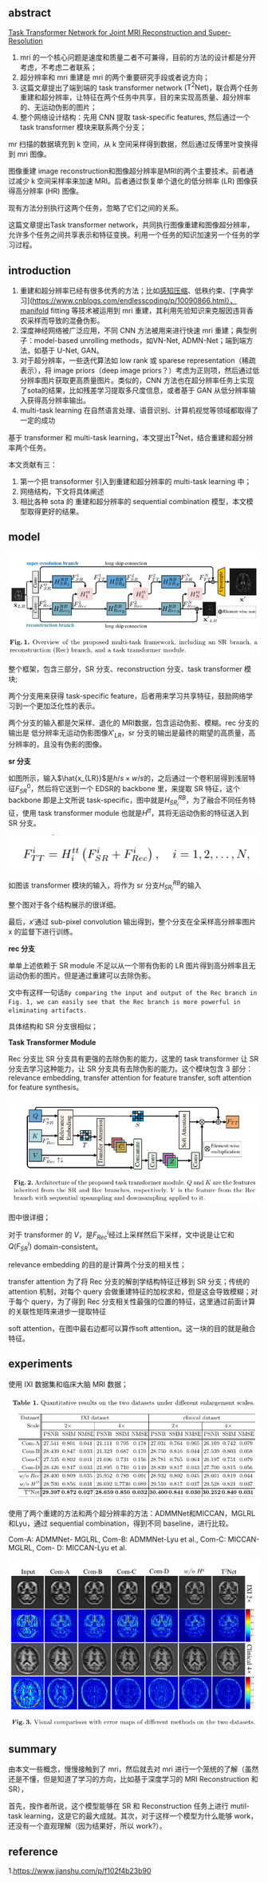 ## abstract

[Task Transformer Network for Joint MRI Reconstruction and Super-Resolution
](https://arxiv.org/abs/2106.06742)

1. mri 的一个核心问题是速度和质量二者不可兼得，目前的方法的设计都是分开考虑，不考虑二者联系；
2. 超分辨率和 mri 重建是 mri 的两个重要研究手段或者说方向；
3. 这篇文章提出了端到端的 task transformer network ($\text{T}^\text{2}\text{Net}$)，联合两个任务重建和超分辨率，让特征在两个任务中共享，目的来实现高质量、超分辨率的、无运动伪影的图片；
4. 整个网络设计结构：先用 CNN 提取 task-specific features, 然后通过一个 task transformer 模块来联系两个分支；

mr 扫描的数据填充到 k 空间，从 k 空间采样得到数据，然后通过反傅里叶变换得到 mri 图像。

图像重建 image reconstruction和图像超分辨率是MRI的两个主要技术。前者通过减少 k 空间采样率来加速 MRI。后者通过恢复单个退化的低分辨率 (LR) 图像获得高分辨率 (HR) 图像。

现有方法分别执行这两个任务，忽略了它们之间的关系。

这篇文章提出Task transformer network，共同执行图像重建和图像超分辨率，允许多个任务之间共享表示和特征变换。利用一个任务的知识加速另一个任务的学习过程。

## introduction


1. 重建和超分辨率已经有很多优秀的方法；比如[感知压缩](https://www.zhihu.com/question/28552876)、低秩约束、[字典学习](https://www.cnblogs.com/endlesscoding/p/10090866.html）、manifold fitting 等技术被运用到 mri 重建，其利用先验知识来克服因违背香农采样而导致的混叠伪影。
2. 深度神经网络被广泛应用，不同 CNN 方法被用来进行快速 mri 重建；典型例子：model-based unrolling methods，如$\text{VN-Net}$, $\text{ADMN-Net}$；端到端方法，如基于 U-Net, GAN。
3. 对于超分辨率，一些迭代算法如 low rank 或 sparese representation（稀疏表示），将 image priors（deep image priors？）考虑为正则项，然后通过低分辨率图片获取更高质量图片。类似的，CNN 方法也在超分辨率任务上实现了sota的结果，比如残差学习提取多尺度信息，或者基于 GAN 从低分辨率输入获得高分辨率输出。
4. multi-task learning 在自然语言处理、语音识别、计算机视觉等领域都取得了一定的成功

基于 transformer 和 multi-task learning，本文提出$\text{T}^\text{2}\text{Net}$，结合重建和超分辨率两个任务。

本文贡献有三：
1. 第一个把 transoformer 引入到重建和超分辨率的 multi-task learning 中；
2. 网络结构，下文将具体阐述
3. 相比各种 sota 的 重建和超分辨率的 sequential combination 模型，本文模型取得更好的结果。


## model

<center>
<img src="./image/framework%20overview.png">
</center>

整个框架，包含三部分，SR 分支、reconstruction 分支、task transformer 模块;

两个分支用来获得 task-specific feature，后者用来学习共享特征，鼓励网络学习到一个更加泛化性的表示。

两个分支的输入都是欠采样、退化的 MRI数据，包含运动伪影、模糊。rec 分支的输出是 低分辨率无运动伪影图像$X'_{LR}$，sr 分支的输出是最终的期望的高质量，高分辨率的，且没有伪影的图像。

**sr 分支**

如图所示，输入$\hat{x_{LR}}$是$h/s\times w/s$的，之后通过一个卷积层得到浅层特征$F^0_{SR}$，然后将它送到一个 $\text{EDSR}$的 backbone 里，来提取 SR 特征，这个 backbone 即是上文所说 task-specific，图中就是$H_{SR_i}^{RB}$，为了融合不同任务特征，使用 task transformer module 也就是$H^{tt}$，其将无运动伪影的特征送入到 SR 分支。

<center>
<img src="./image/transformer_formula.png">
</center>

如图该 transformer 模块的输入，将作为 sr 分支$H_{SR_i}^{RB}$的输入

整个图对于各个结构展示的很详细。

最后，$x'$通过 sub-pixel convolution 输出得到，整个分支在全采样高分辨率图片 x 的监督下进行训练。

**rec 分支**

单单上述依赖于 SR module 不足以从一个带有伪影的 LR 图片得到高分辨率且无运动伪影的图片。但是通过重建可以去除伪影。

文中有这样一句话`By
comparing the input and output of the Rec branch in Fig. 1, we can easily see
that the Rec branch is more powerful in eliminating artifacts.`

具体结构和 SR 分支很相似；

**Task Transformer Module**

Rec 分支比 SR 分支具有更强的去除伪影的能力，这里的 task transformer 让 SR 分支去学习这种能力，让 SR 分支具有去除伪影的能力。这个模块包含 3 部分：relevance embedding, transfer attention for feature transfer, soft attention for feature synthesis。

<center>
<img src="./image/transformer_module.png">
</center>

图中很详细；

对于 transformer 的 $V$，是$F_{Rec}^{i}$经过上采样然后下采样，文中说是让它和 $Q(F_{SR}^i)$ domain-consistent。

relevance embedding 的目的是计算两个分支的相关性；

transfer attention 为了将 Rec 分支的解剖学结构特征迁移到 SR 分支；传统的 attention 机制，对每个 query 会做重建特征的加权求和，但是这会导致模糊；对于每个 query，为了得到 Rec 分支相关性最强的位置的特征，这里通过前面计算的关联性矩阵来进步一提取特征

soft attention，在图中最右边都可以算作soft attention。这一块的目的就是融合特征。

## experiments

使用 IXI 数据集和临床大脑 MRI 数据；

<center>
<img src="./image/exp_result.png">
</center>

使用了两个重建的方法和两个超分辨率的方法：$\text{ADMMNet}$和$\text{MICCAN}$，$\text{MGLRL}$和$\text{Lyu}$，通过 sequential combination，得到不同 baseline，进行比较。

$\text{Com-A: ADMMNet-
MGLRL, Com-B: ADMMNet-Lyu et al., Com-C: MICCAN-MGLRL, Com-
D: MICCAN-Lyu et al.}$

<center>
<img src="./image/visual_comparison.png">
</center>

## summary

由本文一些概念，慢慢接触到了 mri，然后就去对 mri 进行一个笼统的了解（虽然还是不懂，但是知道了学习的方向，比如基于深度学习的 MRI Reconstruction 和 SR），

首先，按作者所说，这个模型能够在 SR 和 Reconstruction 任务上进行 mutil-task learning，这是它的最大成就。其次，对于这样一个模型为什么能够 work，还没有一个直观理解（因为结果好，所以 work?）。

## reference

1.https://www.jianshu.com/p/f102f4b23b90